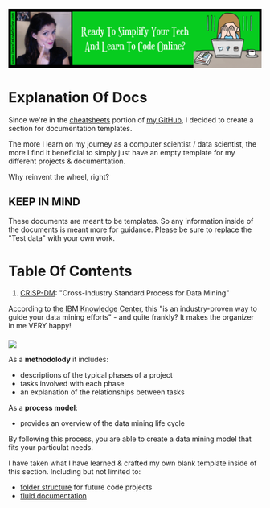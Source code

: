 <a href='https://www.learntocodeonline.com/'>![Learn To Code Online By Clicking Here](../Images/learn-to-code-online.png?raw=true "Learn To Code Online")</a>

# Explanation Of Docs

Since we're in the [cheatsheets](https://github.com/ProsperousHeart/cheatsheets) portion of [my GitHub](https://github.com/ProsperousHeart), I decided to create a section for documentation templates.

The more I learn on my journey as a computer scientist / data scientist, the more I find it beneficial to simply just have an empty template for my different projects & documentation.

Why reinvent the wheel, right?

## KEEP IN MIND

These documents are meant to be templates. So any information inside of the documents is meant more for guidance. Please be sure to replace the "Test data" with your own work.

# Table Of Contents

1. [CRISP-DM](CRISP-DM):  "Cross-Industry Standard Process for Data Mining"

According to [the IBM Knowledge Center](https://www.ibm.com/support/knowledgecenter/en/SS3RA7_15.0.0/com.ibm.spss.crispdm.help/crisp_overview.htm), this "is an industry-proven way to guide your data mining efforts" - and quite frankly? It makes the organizer in me VERY happy!

<a href="https://www.ibm.com/support/knowledgecenter/en/SS3RA7_15.0.0/com.ibm.spss.crispdm.help/crisp_overview.htm"><img align="middle" src="https://www.ibm.com/support/knowledgecenter/SS3RA7_15.0.0/com.ibm.spss.crispdm.help/images/crisp_process.gif"></img></a>

As a **methodolody** it includes:
- descriptions of the typical phases of a project
- tasks involved with each phase
- an explanation of the relationships between tasks

As a **process model**:
- provides an overview of the data mining life cycle

By following this process, you are able to create a data mining model that fits your particulat needs.

I have taken what I have learned & crafted my own blank template inside of this section. Including but not limited to:
- [folder structure](CRISP-DM) for future code projects
- [fluid documentation](CRISP-DM/docs)